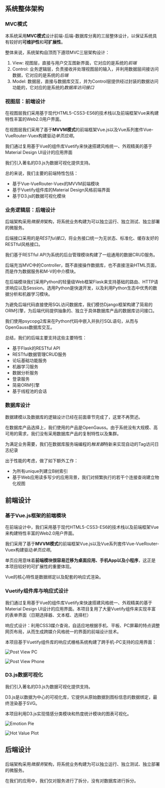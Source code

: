 ## 系统整体架构
### MVC模式
本系统采用**MVC模式**设计前端-后端-数据库分离的三层整体设计，以保证系统具有较好的**可维护性**和**可扩展性**。

整体来说，系统架构自顶而下遵顼MVC三层架构设计：
1. View: 视图层，直接与用户交互图新界面，它对应的是系统的*前端*
2. Control: 业务逻辑层，负责接收并处理视图层的输入，并利用数据层间接访问数据，它对应的是系统的*后端*
3. Model: 数据层，直接与数据库交互，并为Control层提供经过封装的数据访问功能的，它对应的是系统的*数据库访问接口*

### 视图层：前端设计

在视图层我们采用基于现代HTML5-CSS3-ES6的技术栈以及前端框架Vue来构建特性丰富的Web2.0用户界面。

在视图层我们采用了基于**MVVM模式**的前端框架Vue.js以及Vue系列套件Vue-VueRouter-Vuex构建驱动*单页应用*。

我们通过复用基于Vue的组件库Vuetify来快速搭建风格统一、外观精美的基于Material Design UI设计的应用界面

我们引入著名的D3.js为数据可视化提供支持。

总的来说，我们主要的前端特性包括：
- 基于Vue-VueRouter-Vuex的MVVM前端模块
- 基于Vuetify组件库的Material Design风格前端界面
- 基于D3.js的数据可视化模块

### 业务逻辑层：后端设计

后端架构采用*微服务*架构，将系统业务构建为可以独立运行、独立测试、独立部署的微服务。

后端接口采用的是*RESTful接口*，将业务接口统一为无状态、标准化、缓存友好的RESTful风格接口。

我们基于RESTful API为系统的后台管理模块构建了一组通用的数据CRUD服务。

后端充当MVC中的Controller，既不直接操作数据库，也不直接渲染HTML页面，而是作为数据服务和M-V的中介模块。

在后端模块我们采用Python的轻量级Web框架Flask来支持基础的路由、HTTP请求响应以及Session。选用Python是快速开发，以及利用Python生态中优秀的数据分析和机器学习模块。

为避免后端代码直接使用SQL访问数据库，我们模仿Django框架构建了简易的ORM引擎，为后端代码提供抽象的、独立于具体数据库产品的数据库访问接口。

我们使用psycopg2库来在Python代码中嵌入并执行SQL语句，从而与OpenGauss数据库交互。

总结，我们的后端主要支持这些主要特性：
- 基于Flask的RESTful API
- RESTful数据管理CRUD服务
- 论坛基础功能服务
- 机器学习服务
- 数据分析服务
- 登录服务
- 简易ORM引擎
- 基于线程池的会话


### 数据库设计

数据建模以及数据库的逻辑设计已经在前面章节完成了，这里不再赘述。

在数据库产品选择上，我们使用的产品是OpenGauss。由于系统没有大规模、高可用的需求，我们没有采用数据库产品的复制特性以及集群。

为满足业务需要，我们在数据库服务端编程的*触发器*特新来实现自动的Tag访问日志纪录

出于性能的考虑，做了如下额外工作：
- 为所有unique列建立B树索引
- 基于Web应用读多写少的应用背景，我们对频繁执行的若干个连接查询建立物化视图

## 前端设计

### 基于Vue.js框架的前端模块

在前端设计中，我们采用基于现代HTML5-CSS3-ES6的技术栈以及前端框架Vue来构建特性丰富的Web2.0用户界面。

我们采用了基于**MVVM模式**的前端框架Vue.js以及Vue系列套件Vue-VueRouter-Vuex构建驱动*单页应用*。

单页应用意味着**前端模块很容易迁移为桌面应用、手机App以及小程序**，这正是本项目较好的可扩展性的重要体现。

Vue的核心特性是数据绑定以及配套的响应式渲染。


### Vuetify组件库与响应式设计

我们通过复用基于Vue的组件库Vuetify来快速搭建风格统一、外观精美的基于Material Design UI设计的应用界面。本项目复用了大量Vuetify组件来实现丰富的表单界面（日期选择器、文本框、选择栏）

响应式设计：利用CSS3媒介查询，自适应地根据手机、平板、PC屏幕的特点调整网页布局，从而生成跨媒介风格统一的界面的前端设计技术。

本项目基于Vuetify组件库的响应式栅格系统构建了跨手机-PC支持的应用界面：

![Post View PC]()

![Post View Phone]()

### D3.js数据可视化

我们引入著名的D3.js为数据可视化提供支持。

D3.js是以数据为中心的可视化库，它提供从原始数据到图标信息的数据绑定，最终渲染基于SVG。

本项目利用D3.js实现情感分类模块和热度统计模块的图表可视化。

![Emotion Pie]()

![Hot Value Plot]()




## 后端设计

### 

后端架构采用*微服务*架构，将系统业务构建为可以独立运行、独立测试、独立部署的微服务。

在我们的应用中，我们仅对服务进行了拆分，没有对数据库进行拆分。